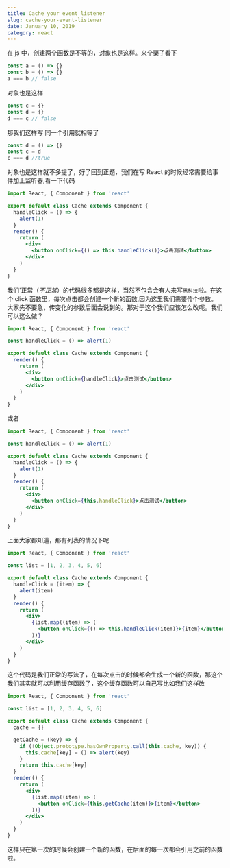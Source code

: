 ```yaml
---
title: Cache your event listener
slug: cache-your-event-listener
date: January 10, 2019
category: react
---
```


在 js 中，创建两个函数是不等的，对象也是这样。来个栗子看下

```jsx
const a = () => {}
const b = () => {}
a === b // false
```

对象也是这样

```jsx
const c = {}
const d = {}
d === c // false
```

那我们这样写 同一个引用就相等了

```jsx
const d = () => {}
const c = d
c === d //true
```

对象也是这样就不多提了，好了回到正题，我们在写 React 的时候经常需要给事件加上监听器,看一下代码

```jsx
import React, { Component } from 'react'

export default class Cache extends Component {
  handleClick = () => {
    alert(1)
  }
  render() {
    return (
      <div>
        <button onClick={() => this.handleClick()}>点击测试</button>
      </div>
    )
  }
}
```

我们'正常（_不正常_）的代码很多都是这样，当然不包含会有人来写`黑科技`啦。在这个 click 函数里，每次点击都会创建一个新的函数,因为这里我们需要传个参数。大家先不要急，传变化的参数后面会说到的。那对于这个我们应该怎么改呢。我们可以这么做？

```jsx
import React, { Component } from 'react'

const handleClick = () => alert(1)

export default class Cache extends Component {
  render() {
    return (
      <div>
        <button onClick={handleClick}>点击测试</button>
      </div>
    )
  }
}
```

或者

```jsx
import React, { Component } from 'react'

const handleClick = () => alert(1)

export default class Cache extends Component {
  handleClick = () => {
    alert(1)
  }
  render() {
    return (
      <div>
        <button onClick={this.handleClick}>点击测试</button>
      </div>
    )
  }
}
```

上面大家都知道，那有列表的情况下呢

```jsx
import React, { Component } from 'react'

const list = [1, 2, 3, 4, 5, 6]

export default class Cache extends Component {
  handleClick = (item) => {
    alert(item)
  }
  render() {
    return (
      <div>
        {list.map((item) => (
          <button onClick={() => this.handleClick(item)}>{item}</button>
        ))}
      </div>
    )
  }
}
```

这个代码是我们正常的写法了，在每次点击的时候都会生成一个新的函数，那这个我们其实就可以利用缓存函数了，这个缓存函数可以自己写比如我们这样改

```jsx
import React, { Component } from 'react'

const list = [1, 2, 3, 4, 5, 6]

export default class Cache extends Component {
  cache = {}

  getCache = (key) => {
    if (!Object.prototype.hasOwnProperty.call(this.cache, key)) {
      this.cache[key] = () => alert(key)
    }
    return this.cache[key]
  }
  render() {
    return (
      <div>
        {list.map((item) => (
          <button onClick={this.getCache(item)}>{item}</button>
        ))}
      </div>
    )
  }
}
```

这样只在第一次的时候会创建一个新的函数，在后面的每一次都会引用之前的函数啦。
